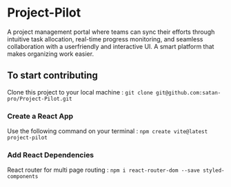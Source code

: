 # Project-Pilot

A project management portal where teams can sync their efforts through intuitive task allocation, real-time progress monitoring, and seamless collaboration with a userfriendly and interactive UI. A smart platform that makes organizing work easier.

## To start contributing

Clone this project to your local machine : `git clone git@github.com:satan-pro/Project-Pilot.git`

### Create a React App

Use the following command on your terminal : `npm create vite@latest project-pilot`

### Add React Dependencies

React router for multi page routing : `npm i react-router-dom --save styled-components`
